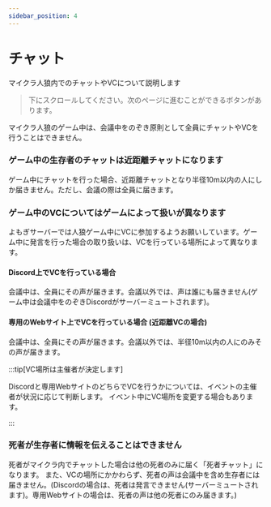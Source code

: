 ```yaml
---
sidebar_position: 4
---
```


# チャット

マイクラ人狼内でのチャットやVCについて説明します

> 下にスクロールしてください。次のページに進むことができるボタンがあります。

マイクラ人狼のゲーム中は、会議中をのぞき原則として全員にチャットやVCを行うことはできません。

### ゲーム中の生存者のチャットは近距離チャットになります

ゲーム中にチャットを行った場合、近距離チャットとなり半径10m以内の人にしか届きません。ただし、会議の際は全員に届きます。

### ゲーム中のVCについてはゲームによって扱いが異なります

よもぎサーバーでは人狼ゲーム中にVCに参加するようお願いしています。ゲーム中に発言を行った場合の取り扱いは、VCを行っている場所によって異なります。

#### Discord上でVCを行っている場合

会議中は、全員にその声が届きます。会議以外では、声は誰にも届きません(ゲーム中は会議中をのぞきDiscordがサーバーミュートされます)。

#### 専用のWebサイト上でVCを行っている場合 (近距離VCの場合)

会議中は、全員にその声が届きます。会議以外では、半径10m以内の人にのみその声が届きます。

:::tip[VC場所は主催者が決定します]

Discordと専用WebサイトのどちらでVCを行うかについては、イベントの主催者が状況に応じて判断します。
イベント中にVC場所を変更する場合もあります。

:::

### 死者が生存者に情報を伝えることはできません

死者がマイクラ内でチャットした場合は他の死者のみに届く「死者チャット」になります。
また、VCの場所にかかわらず、死者の声は会議中を含め生存者には届きません。(Discordの場合は、死者は発言できません(サーバーミュートされます)。専用Webサイトの場合は、死者の声は他の死者にのみ届きます。)